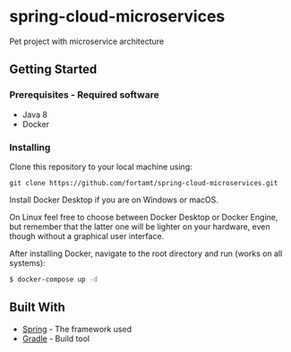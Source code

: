 # spring-cloud-microservices
Pet project with microservice architecture

## Getting Started
### Prerequisites - Required software
* Java 8
* Docker

### Installing

Clone this repository to your local machine using:

```shell
git clone https://github.com/fortamt/spring-cloud-microservices.git
```

Install Docker Desktop if you are on Windows or macOS.

On Linux feel free to choose between Docker Desktop or Docker Engine, but remember that the latter one will be lighter
on your hardware, even though without a graphical user interface.

After installing Docker, navigate to the root directory and run (works on all systems):

```bash
$ docker-compose up -d
```

## Built With

* [Spring](https://spring.io/) - The framework used
* [Gradle](https://gradle.org/) - Build tool
